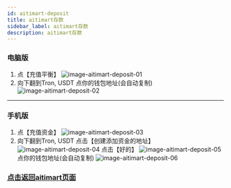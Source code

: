 ```yaml
---
id: aitimart-deposit
title: aitimart存款
sidebar_label: aitimart存款
description: aitimart存款
---
```

### 电脑版
1. 点【充值平衡】
![image-aitimart-deposit-01](aitimart存款.assets/image-aitimart-deposit-01.jpg)
2. 向下翻到Tron, USDT
点你的钱包地址(会自动复制)
![image-aitimart-deposit-02](aitimart存款.assets/image-aitimart-deposit-02.jpg)

--------------

### 手机版
1. 点【充值资金】
![image-aitimart-deposit-03](aitimart存款.assets/image-aitimart-deposit-03.jpg)
2. 向下翻到Tron, USDT
点击【创建添加资金的地址】
![image-aitimart-deposit-04](aitimart存款.assets/image-aitimart-deposit-04.jpg)
点击【好的】
![image-aitimart-deposit-05](aitimart存款.assets/image-aitimart-deposit-05.jpg)
点你的钱包地址(会自动复制)
![image-aitimart-deposit-06](aitimart存款.assets/image-aitimart-deposit-06.jpg)

### [点击返回aitimart页面](aitimart.md)


